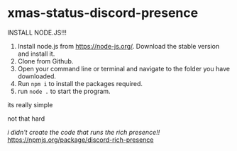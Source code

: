 # xmas-status-discord-presence

INSTALL NODE.JS!!!

1. Install node.js from https://node-js.org/. Download the stable version and install it.
2. Clone from Github.
3. Open your command line or terminal and navigate to the folder you have downloaded.
4. Run `npm i` to install the packages required.
5. run  `node .` to start the program.

its really simple

not that hard

*i didn't create the code that runs the rich presence!!*
https://npmjs.org/package/discord-rich-presence
